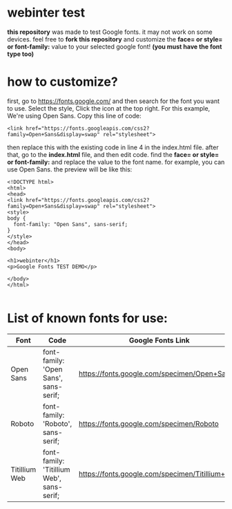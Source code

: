 # webinter test
**this repository** was made to test Google fonts. it may not work on some devices. feel free to **fork this repository** and customize the **face= or style= or font-family:** value to your selected google font! **(you must have the font type too)**
# how to customize?
first, go to https://fonts.google.com/ and then search for the font you want to use. Select the style, Click the icon at the top right. For this example, We're using Open Sans. Copy this line of code:
```
<link href="https://fonts.googleapis.com/css2?family=Open+Sans&display=swap" rel="stylesheet">
```
then replace this with the existing code in line 4 in the index.html file.
after that, go to the **index.html** file, and then edit code. find the **face= or style= or font-family:** and replace the value to the font name. for example, you can use Open Sans. the preview will be like this:
```
<!DOCTYPE html>
<html>
<head>
<link href="https://fonts.googleapis.com/css2?family=Open+Sans&display=swap" rel="stylesheet">
<style>
body {
  font-family: "Open Sans", sans-serif;
}
</style>
</head>
<body>

<h1>webinter</h1>
<p>Google Fonts TEST DEMO</p>

</body>
</html>


```
# List of known fonts for use:
| Font | Code | Google Fonts Link |
| --------------- | --------------- | --------------- |
| Open Sans | font-family: 'Open Sans', sans-serif; | https://fonts.google.com/specimen/Open+Sans|
| Roboto | font-family: 'Roboto', sans-serif; | https://fonts.google.com/specimen/Roboto |
| Titillium Web | font-family: 'Titillium Web', sans-serif; | https://fonts.google.com/specimen/Titillium+Web |

